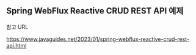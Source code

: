 ## Spring WebFlux Reactive CRUD REST API 예제

참고 URL

https://www.javaguides.net/2023/01/spring-webflux-reactive-crud-rest-api.html